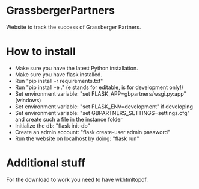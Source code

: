 # GrassbergerPartners
 Website to track the success of Grassberger Partners.
 
# How to install
- Make sure you have the latest Python installation.
- Make sure you have flask installed.
- Run "pip install -r requirements.txt"
- Run "pip install -e ." (e stands for editable, is for development only!)
- Set environment variable: "set FLASK_APP=gbpartners/wsgi.py:app" (windows)
- Set environment variable: "set FLASK_ENV=development" if developing
- Set environment variable: "set GBPARTNERS_SETTINGS=settings.cfg" and create such a file in the instance folder
- Initialize the db: "flask init-db"
- Create an admin account: "flask create-user admin password"
- Run the website on localhost by doing: "flask run"

# Additional stuff
For the download to work you need to have wkhtmltopdf.